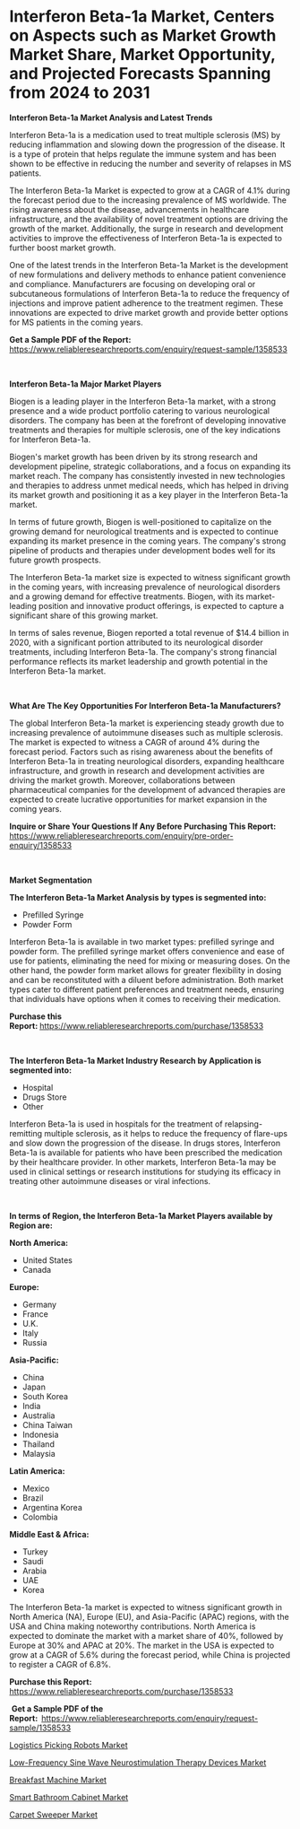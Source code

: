 <p><h1>Interferon Beta-1a Market, Centers on Aspects such as Market Growth Market Share, Market Opportunity, and Projected Forecasts Spanning from 2024 to 2031</h1></p><p><strong>Interferon Beta-1a Market Analysis and Latest Trends</strong></p>
<p><p>Interferon Beta-1a is a medication used to treat multiple sclerosis (MS) by reducing inflammation and slowing down the progression of the disease. It is a type of protein that helps regulate the immune system and has been shown to be effective in reducing the number and severity of relapses in MS patients.</p><p>The Interferon Beta-1a Market is expected to grow at a CAGR of 4.1% during the forecast period due to the increasing prevalence of MS worldwide. The rising awareness about the disease, advancements in healthcare infrastructure, and the availability of novel treatment options are driving the growth of the market. Additionally, the surge in research and development activities to improve the effectiveness of Interferon Beta-1a is expected to further boost market growth.</p><p>One of the latest trends in the Interferon Beta-1a Market is the development of new formulations and delivery methods to enhance patient convenience and compliance. Manufacturers are focusing on developing oral or subcutaneous formulations of Interferon Beta-1a to reduce the frequency of injections and improve patient adherence to the treatment regimen. These innovations are expected to drive market growth and provide better options for MS patients in the coming years.</p></p>
<p><strong>Get a Sample PDF of the Report:&nbsp;</strong> <a href="https://www.reliableresearchreports.com/enquiry/request-sample/1358533">https://www.reliableresearchreports.com/enquiry/request-sample/1358533</a></p>
<p>&nbsp;</p>
<p><strong>Interferon Beta-1a Major Market Players</strong></p>
<p><p>Biogen is a leading player in the Interferon Beta-1a market, with a strong presence and a wide product portfolio catering to various neurological disorders. The company has been at the forefront of developing innovative treatments and therapies for multiple sclerosis, one of the key indications for Interferon Beta-1a.</p><p>Biogen's market growth has been driven by its strong research and development pipeline, strategic collaborations, and a focus on expanding its market reach. The company has consistently invested in new technologies and therapies to address unmet medical needs, which has helped in driving its market growth and positioning it as a key player in the Interferon Beta-1a market.</p><p>In terms of future growth, Biogen is well-positioned to capitalize on the growing demand for neurological treatments and is expected to continue expanding its market presence in the coming years. The company's strong pipeline of products and therapies under development bodes well for its future growth prospects.</p><p>The Interferon Beta-1a market size is expected to witness significant growth in the coming years, with increasing prevalence of neurological disorders and a growing demand for effective treatments. Biogen, with its market-leading position and innovative product offerings, is expected to capture a significant share of this growing market.</p><p>In terms of sales revenue, Biogen reported a total revenue of $14.4 billion in 2020, with a significant portion attributed to its neurological disorder treatments, including Interferon Beta-1a. The company's strong financial performance reflects its market leadership and growth potential in the Interferon Beta-1a market.</p></p>
<p>&nbsp;</p>
<p><strong>What Are The Key Opportunities For Interferon Beta-1a Manufacturers?</strong></p>
<p><p>The global Interferon Beta-1a market is experiencing steady growth due to increasing prevalence of autoimmune diseases such as multiple sclerosis. The market is expected to witness a CAGR of around 4% during the forecast period. Factors such as rising awareness about the benefits of Interferon Beta-1a in treating neurological disorders, expanding healthcare infrastructure, and growth in research and development activities are driving the market growth. Moreover, collaborations between pharmaceutical companies for the development of advanced therapies are expected to create lucrative opportunities for market expansion in the coming years.</p></p>
<p><strong>Inquire or Share Your Questions If Any Before Purchasing This Report:</strong> <a href="https://www.reliableresearchreports.com/enquiry/pre-order-enquiry/1358533">https://www.reliableresearchreports.com/enquiry/pre-order-enquiry/1358533</a></p>
<p>&nbsp;</p>
<p><strong>Market Segmentation</strong></p>
<p><strong>The Interferon Beta-1a Market Analysis by types is segmented into:</strong></p>
<p><ul><li>Prefilled Syringe</li><li>Powder Form</li></ul></p>
<p><p>Interferon Beta-1a is available in two market types: prefilled syringe and powder form. The prefilled syringe market offers convenience and ease of use for patients, eliminating the need for mixing or measuring doses. On the other hand, the powder form market allows for greater flexibility in dosing and can be reconstituted with a diluent before administration. Both market types cater to different patient preferences and treatment needs, ensuring that individuals have options when it comes to receiving their medication.</p></p>
<p><strong>Purchase this Report:&nbsp;</strong><a href="https://www.reliableresearchreports.com/purchase/1358533">https://www.reliableresearchreports.com/purchase/1358533</a></p>
<p>&nbsp;</p>
<p><strong>The Interferon Beta-1a Market Industry Research by Application is segmented into:</strong></p>
<p><ul><li>Hospital</li><li>Drugs Store</li><li>Other</li></ul></p>
<p><p>Interferon Beta-1a is used in hospitals for the treatment of relapsing-remitting multiple sclerosis, as it helps to reduce the frequency of flare-ups and slow down the progression of the disease. In drugs stores, Interferon Beta-1a is available for patients who have been prescribed the medication by their healthcare provider. In other markets, Interferon Beta-1a may be used in clinical settings or research institutions for studying its efficacy in treating other autoimmune diseases or viral infections.</p></p>
<p>&nbsp;</p>
<p><strong>In terms of Region, the Interferon Beta-1a Market Players available by Region are:</strong></p>
<p>
    <p> <strong> North America: </strong>
        <ul>
            <li>United States</li>
            <li>Canada</li>
        </ul>
        </p> 
    <p> <strong> Europe: </strong>
        <ul>
            <li>Germany</li>
            <li>France</li>
            <li>U.K.</li>
            <li>Italy</li>
            <li>Russia</li>
        </ul>
        </p> 
    <p> <strong> Asia-Pacific: </strong>
        <ul>
            <li>China</li>
            <li>Japan</li>
            <li>South Korea</li>
            <li>India</li>
            <li>Australia</li>
            <li>China Taiwan</li>
            <li>Indonesia</li>
            <li>Thailand</li>
            <li>Malaysia</li>
        </ul>
        </p> 
    <p> <strong> Latin America: </strong>
        <ul>
            <li>Mexico</li>
            <li>Brazil</li>
            <li>Argentina Korea</li>
            <li>Colombia</li>
        </ul>
        </p> 
    <p> <strong> Middle East & Africa: </strong>
        <ul>
            <li>Turkey</li>
            <li>Saudi</li>
            <li>Arabia</li>
            <li>UAE</li>
            <li>Korea</li>
        </ul>
    </p>
    </p>
<p><p>The Interferon Beta-1a market is expected to witness significant growth in North America (NA), Europe (EU), and Asia-Pacific (APAC) regions, with the USA and China making noteworthy contributions. North America is expected to dominate the market with a market share of 40%, followed by Europe at 30% and APAC at 20%. The market in the USA is expected to grow at a CAGR of 5.6% during the forecast period, while China is projected to register a CAGR of 6.8%.</p></p>
<p><strong>Purchase this Report: </strong><a href="https://www.reliableresearchreports.com/purchase/1358533">https://www.reliableresearchreports.com/purchase/1358533</a></p>
<p>&nbsp;<strong>Get a Sample PDF of the Report:&nbsp;&nbsp;</strong><a href="https://www.reliableresearchreports.com/enquiry/request-sample/1358533">https://www.reliableresearchreports.com/enquiry/request-sample/1358533</a></p>
<p><strong></strong></p>
<p><p><a href="https://github.com/okotobwrhuteie/Market-Research-Report-List-1/blob/main/logistics-picking-robots-market.md">Logistics Picking Robots Market</a></p><p><a href="https://github.com/ashepherd82/Market-Research-Report-List-3/blob/main/low-frequency-sine-wave-neurostimulation-therapy-devices-market.md">Low-Frequency Sine Wave Neurostimulation Therapy Devices Market</a></p><p><a href="https://medium.com/p/4b73dff22841/edit">Breakfast Machine Market</a></p><p><a href="https://medium.com/p/eaea82d96599/edit">Smart Bathroom Cabinet Market</a></p><p><a href="https://medium.com/p/3d5c24561970/edit">Carpet Sweeper Market</a></p></p>
